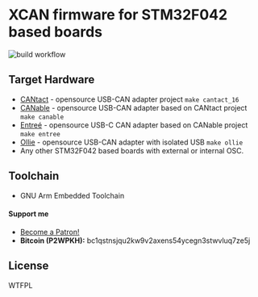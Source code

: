 # XCAN firmware for STM32F042 based boards

![build workflow](https://github.com/moonglow/pcan_cantact/actions/workflows/firmware_build.yml/badge.svg)

## Target Hardware

* [CANtact](https://github.com/linklayer/cantact-hw) - opensource USB-CAN adapter project `make cantact_16`
* [CANable](https://canable.io/) - opensource USB-CAN adapter based on CANtact project `make canable`
* [Entreé](https://github.com/tuna-f1sh/entree) - opensource USB-C CAN adapter based on CANable project `make entree`
* [Ollie](https://github.com/slimelec/ollie-hw) - opensource USB-CAN adapter with isolated USB `make ollie`
* Any other STM32F042 based boards with external or internal OSC.

## Toolchain

* GNU Arm Embedded Toolchain


#### Support me
- <a href="https://www.patreon.com/bePatron?u=58145249" data-patreon-widget-type="become-patron-button">Become a Patron!</a>
- **Bitcoin (P2WPKH):** bc1qstnsjqu2kw9v2axens54ycegn3stwvluq7ze5j

License
----

WTFPL
